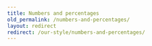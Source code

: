 ```yaml
---
title: Numbers and percentages
old_permalink: /numbers-and-percentages/
layout: redirect
redirect: /our-style/numbers-and-percentages/
---
```


